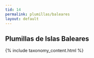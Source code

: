 ```yaml
---
tid: 14
permalink: plumillas/baleares
layout: default
---
```

## Plumillas de Islas Baleares
{% include taxonomy_content.html %}
